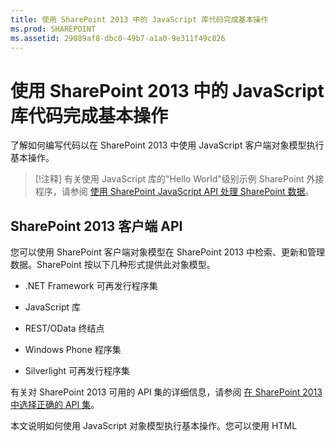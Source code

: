 ```yaml
---
title: 使用 SharePoint 2013 中的 JavaScript 库代码完成基本操作
ms.prod: SHAREPOINT
ms.assetid: 29089af8-dbc0-49b7-a1a0-9e311f49c826
---
```



# 使用 SharePoint 2013 中的 JavaScript 库代码完成基本操作
了解如何编写代码以在 SharePoint 2013 中使用 JavaScript 客户端对象模型执行基本操作。
> [!注释]
> 有关使用 JavaScript 库的"Hello World"级别示例 SharePoint 外接程序，请参阅 [使用 SharePoint JavaScript API 处理 SharePoint 数据](use-the-sharepoint-javascript-apis-to-work-with-sharepoint-data.md)。 
  
    
    


## SharePoint 2013 客户端 API
<a name="ClientAPIs"> </a>

您可以使用 SharePoint 客户端对象模型在 SharePoint 2013 中检索、更新和管理数据。SharePoint 按以下几种形式提供此对象模型。
  
    
    

- .NET Framework 可再发行程序集
    
  
- JavaScript 库
    
  
- REST/OData 终结点
    
  
- Windows Phone 程序集
    
  
- Silverlight 可再发行程序集
    
  
有关对 SharePoint 2013 可用的 API 集的详细信息，请参阅 [在 SharePoint 2013 中选择正确的 API 集](http://msdn.microsoft.com/library/f36645da-77c5-47f1-a2ca-13d4b62b320d%28Office.15%29.aspx)。
  
    
    
本文说明如何使用 JavaScript 对象模型执行基本操作。您可以使用 HTML <script> 标记添加对此对象模型的引用。有关如何使用其他客户端 API 的信息，请参阅：
  
    
    

-  [使用 SharePoint 2013 客户端库代码完成基本操作](complete-basic-operations-using-sharepoint-2013-client-library-code.md)
    
  
-  [使用 SharePoint 2013 REST 终结点完成基本操作](complete-basic-operations-using-sharepoint-2013-rest-endpoints.md)
    
  
-  [构建访问 SharePoint 2013 的 Windows Phone 应用程序](http://msdn.microsoft.com/library/36681335-f772-4499-8445-f94481bc18e7%28Office.15%29.aspx)
    
  
-  [使用 Silverlight 对象模型](http://msdn.microsoft.com/library/cea7829d-f360-4052-8b76-91d90bcefd2a%28Office.15%29.aspx)
    
  

## 在 SharePoint 2013 中使用 JavaScript 客户端对象模型执行基本任务
<a name="BasicOps_SPJSOMOps"> </a>

以下几节说明了可以编程方式完成的任务，还包括演示这些操作的 JavaScript 代码示例。
  
    
    
在创建云托管的加载项时，您可以使用 HTML <script> 标记添加对此对象模型的引用。建议您引用主机 Web，因为并不是云托管的加载项中的每个方案中都包含加载项 Web。如果使用 **{StandardTokens}** 令牌，则可以从 _SPHostUrl_ 查询字符串参数检索主机 Web URL。如果使用 **{HostUrl}** 令牌，则还可以使用自定义的查询字符串参数。在获得主机 Web URL 后，您必须使用 JavaScript 代码动态创建对此对象模型的引用。
  
    
    
以下代码示例执行下列任务来添加对 JavaScript 对象模型的引用：
  
    
    

- 引用 Microsoft 内容交付网络 (CDN) 中的 AJAX 库。
    
  
- 引用 Microsoft CDN 中的 jQuery 库。
    
  
- 从查询字符串中提取主机 Web URL。
    
  
- 通过在 jQuery 中使用 **getScript** 函数加载 SP.Runtime.js 和 SP.js 文件。加载这些文件后，您的程序便具有对 SharePoint JavaScript 对象模型的访问权。
    
  
- 继续 **execOperation** 函数中的流。
    
  



```

<script
    src="//ajax.aspnetcdn.com/ajax/4.0/1/MicrosoftAjax.js" 
    type="text/javascript">
</script>
<script
    type="text/javascript"
    src="//ajax.aspnetcdn.com/ajax/jQuery/jquery-1.7.2.min.js">
</script>
<script type="text/javascript">
    var hostweburl;

    // Load the required SharePoint libraries.
    $(document).ready(function () {

        // Get the URI decoded URLs.
        hostweburl =
            decodeURIComponent(
                getQueryStringParameter("SPHostUrl")
        );

        // The js files are in a URL in the form:
        // web_url/_layouts/15/resource_file
        var scriptbase = hostweburl + "/_layouts/15/";

        // Load the js files and continue to
        // the execOperation function.
        $.getScript(scriptbase + "SP.Runtime.js",
            function () {
                $.getScript(scriptbase + "SP.js", execOperation);
            }
        );
    });

    // Function to execute basic operations.
    function execOperation() {

        // Continue your program flow here.

    }

    // Function to retrieve a query string value.
    // For production purposes you may want to use
    // a library to handle the query string.
    function getQueryStringParameter(paramToRetrieve) {
        var params =
            document.URL.split("?")[1].split("&amp;");
        var strParams = "";
        for (var i = 0; i < params.length; i = i + 1) {
            var singleParam = params[i].split("=");
            if (singleParam[0] == paramToRetrieve)
                return singleParam[1];
        }
    }
</script>

```

在创建 SharePoint 托管的加载项时，您可以使用 HTML <script> 标记添加对此对象模型的引用。SharePoint 托管的加载项中的加载项 Web 允许您使用相对路径来引用使用 JavaScript 对象模型所需的文件。
  
    
    
以下标记执行下列任务来添加对 JavaScript 对象模型的引用：
  
    
    

- 引用 Microsoft CDN 中的 AJAX 库。
    
  
- 通过使用相对于加载项 Web 的 URL 引用 SP.Runtime.js 文件。
    
  
- 通过使用相对于加载项 Web 的 URL 引用 SP.js 文件。
    
  



```

<script
    src="//ajax.aspnetcdn.com/ajax/4.0/1/MicrosoftAjax.js" 
    type="text/javascript">
</script>
<script 
    type="text/javascript" 
    src="/_layouts/15/sp.runtime.js">
</script>
<script 
    type="text/javascript" 
    src="/_layouts/15/sp.js">
</script>
<script type="text/javascript">

    // Continue your program flow here.

</script>
```


## SharePoint 网站任务
<a name="BasicOps_SPWebTasks"> </a>

若要通过 JavaScript 使用网站，应首先使用 **ClientContext(serverRelativeUrl)** 构造函数并传递 URL 或 URI 以返回特定请求上下文。
  
    
    

### 检索网站的属性

使用 **ClientContext** 类的 web 属性指定位于指定上下文 URL 处的网站对象的属性。通过 **load(clientObject)** 方法加载网站对象，然后调用 **executeQueryAsync(succeededCallback, failedCallback)** 后，将会获取对该网站的所有属性的访问权限。下面的示例显示指定网站的标题和说明，尽管在加载网站对象和执行查询后返回的所有其他属性默认情况下都将变为可用。
  
    
    

```

function retrieveWebSite(siteUrl) {
    var clientContext = new SP.ClientContext(siteUrl);
    this.oWebsite = clientContext.get_web();

    clientContext.load(this.oWebsite);

    clientContext.executeQueryAsync(
        Function.createDelegate(this, this.onQuerySucceeded), 
        Function.createDelegate(this, this.onQueryFailed)
    );
}

function onQuerySucceeded(sender, args) {
    alert('Title: ' + this.oWebsite.get_title() + 
        ' Description: ' + this.oWebsite.get_description());
}
    
function onQueryFailed(sender, args) {
    alert('Request failed. ' + args.get_message() + 
        '\\n' + args.get_stackTrace());
}
```


### 仅检索网站的选定属性

若要减少客户端和服务器之间不必要的数据传输，可能需要仅返回网站对象的指定属性，而不是返回其所有属性。在这种情况下，可将 LINQ 查询或 lambda 表达式语法与 **load(clientObject)** 方法结合使用，以指定从服务器返回哪些属性。在下面的示例中，在调用 **executeQueryAsync(succeededCallback, failedCallback)** 之后，只有网站对象的标题和创建日期是可用的。
  
    
    

```

function retrieveWebSiteProperties(siteUrl) {
    var clientContext = new SP.ClientContext(siteUrl);
    this.oWebsite = clientContext.get_web();

    clientContext.load(this.oWebsite, 'Title', 'Created');

    clientContext.executeQueryAsync(
        Function.createDelegate(this, this.onQuerySucceeded), 
        Function.createDelegate(this, this.onQueryFailed)
    );
}

function onQuerySucceeded(sender, args) {
    alert('Title: ' + this.oWebsite.get_title() + 
        ' Created: ' + this.oWebsite.get_created());
}
    
function onQueryFailed(sender, args) {
    alert('Request failed. ' + args.get_message() + 
        '\\n' + args.get_stackTrace());
}
```


> [!注释]
> 如果您尝试访问其他属性，则代码会因其他属性不可用而引发异常。 
  
    
    


### 对网站的属性进行写入

若要修改网站，可设置网站的属性并调用 **update()** 方法，这与服务器对象模型的工作方式相似。但在客户端对象模型中，必须调用 **executeQueryAsync(succeededCallback, failedCallback)** 来请求对您指定的所有命令进行批处理。下面的示例更改指定网站的标题和说明。
  
    
    

```

function updateWebSite(siteUrl) {
    var clientContext = new SP.ClientContext(siteUrl);
    this.oWebsite = clientContext.get_web();

    this.oWebsite.set_title('Updated Web Site');
    this.oWebsite.set_description('This is an updated Web site.');
    this.oWebsite.update();

    clientContext.load(this.oWebsite, 'Title', 'Description');

    clientContext.executeQueryAsync(
        Function.createDelegate(this, this.onQuerySucceeded), 
        Function.createDelegate(this, this.onQueryFailed)
    );
}

function onQuerySucceeded(sender, args) {
    alert('Title: ' + this.oWebsite.get_title() + 
        ' Description: ' + this.oWebsite.get_description());
}
    
function onQueryFailed(sender, args) {
    alert('Request failed. ' + args.get_message() + 
        '\\n' + args.get_stackTrace());
}
```


## SharePoint 列表任务
<a name="BasicOps_SPListTasks"> </a>

通过 JavaScript 使用列表对象与使用网站对象类似。首先使用 **ClientContext(serverRelativeUrl)** 构造函数并传递 URL 或 URI 以返回特定的请求上下文。然后，可以使用 **Web** 类的 **lists** 属性获取网站中列表的集合。
  
    
    

### 检索网站中所有列表的所有属性

若要返回网站的所有列表，可通过 **load(clientObject)** 方法加载列表集合，然后调用 **executeQueryAsync(succeededCallback, failedCallback)**。以下示例显示网站的 URL 以及创建列表的日期和时间。
  
    
    

```

function retrieveAllListProperties(siteUrl) {
    var clientContext = new SP.ClientContext(siteUrl);
    var oWebsite = clientContext.get_web();
    this.collList = oWebsite.get_lists();
    clientContext.load(collList);

    clientContext.executeQueryAsync(
        Function.createDelegate(this, this.onQuerySucceeded), 
        Function.createDelegate(this, this.onQueryFailed)
    );
}

function onQuerySucceeded() {
    var listInfo = '';
    var listEnumerator = collList.getEnumerator();

    while (listEnumerator.moveNext()) {
        var oList = listEnumerator.get_current();
        listInfo += 'Title: ' + oList.get_title() + ' Created: ' + 
            oList.get_created().toString() + '\\n';
    }
    alert(listInfo);
}

function onQueryFailed(sender, args) {
    alert('Request failed. ' + args.get_message() + 
        '\\n' + args.get_stackTrace());
}
```


### 只检索列表的指定属性

上面的示例返回网站中列表的所有属性。若要减少客户端和服务器之间不必要的数据传输，可以使用 LINQ 查询表达式指定要返回的属性。在 JavaScript 中，可以指定 **Include** 作为传递给 **load(clientObject)** 方法的查询字符串的一部分，以便指定要返回的属性。下面的示例使用该方法只返回集合中每个列表的标题和 ID。
  
    
    

```

function retrieveSpecificListProperties(siteUrl) {
    var clientContext = new SP.ClientContext(siteUrl);
    var oWebsite = clientContext.get_web();
    this.collList = oWebsite.get_lists();

    clientContext.load(collList, 'Include(Title, Id)');
    clientContext.executeQueryAsync(
        Function.createDelegate(this, this.onQuerySucceeded), 
        Function.createDelegate(this, this.onQueryFailed)
    );
}

function onQuerySucceeded() {
    var listInfo = '';
    var listEnumerator = collList.getEnumerator();

    while (listEnumerator.moveNext()) {
        var oList = listEnumerator.get_current();
        listInfo += 'Title: ' + oList.get_title() + 
            ' ID: ' + oList.get_id().toString() + '\\n';
    }
    alert(listInfo);
}

function onQueryFailed(sender, args) {
    alert('Request failed. ' + args.get_message() + 
        '\\n' + args.get_stackTrace());
}

```


### 在集合中存储检索到的列表

如以下示例所示，可以使用 **loadQuery(clientObjectCollection, exp)** 方法而不是 **load(clientObject)** 方法来在另一集合中存储返回值，而不是将其存储在 lists 属性中。
  
    
    

```

function retrieveSpecificListPropertiesToCollection(siteUrl) {
    var clientContext = new SP.ClientContext(siteUrl);
    var oWebsite = clientContext.get_web();
    var collList = oWebsite.get_lists();

    this.listInfoCollection = clientContext.loadQuery(collList, 'Include(Title, Id)');
    clientContext.executeQueryAsync(
        Function.createDelegate(this, this.onQuerySucceeded), 
        Function.createDelegate(this, this.onQueryFailed)
    );
}

function onQuerySucceeded() {
    var listInfo = '';

    for (var i = 0; i < this.listInfoCollection.length; i++) {
        var oList = this.listInfoCollection[i];
        listInfo += 'Title: ' + oList.get_title() + 
            ' ID: ' + oList.get_id().toString();
    }
    alert(listInfo.toString());
}

function onQueryFailed(sender, args) {
    alert('Request failed. ' + args.get_message() + 
        '\\n' + args.get_stackTrace());
}
```


### 向列表检索应用筛选器

如以下示例所示，可以将 **Include** 语句嵌套在 JavaScript 查询中，以返回列表及其字段的元数据。该示例返回网站中所有列表的所有字段，并显示其内部名称包含字符串"name"的所有字段的标题和内部名称。
  
    
    

```

function retrieveAllListsAllFields(siteUrl) {
    var clientContext = new SP.ClientContext(siteUrl);
    var oWebsite = clientContext.get_web();
    var collList = oWebsite.get_lists();

    this.listInfoArray = clientContext.loadQuery(collList, 
        'Include(Title,Fields.Include(Title,InternalName))');

    clientContext.executeQueryAsync(
        Function.createDelegate(this, this.onQuerySucceeded), 
        Function.createDelegate(this, this._onQueryFailed)
    );
}

function onQuerySucceeded() {
    var listInfo = '';

    for (var i = 0; i < this.listInfoArray.length; i++) {
        var oList = this.listInfoArray[i];
        var collField = oList.get_fields();
        var fieldEnumerator = collField.getEnumerator();
            
        while (fieldEnumerator.moveNext()) {
            var oField = fieldEnumerator.get_current();
            var regEx = new RegExp('name', 'ig');
            
            if (regEx.test(oField.get_internalName())) {
                listInfo += '\\nList: ' + oList.get_title() + 
                    '\\n\\tField Title: ' + oField.get_title() + 
                    '\\n\\tField Name: ' + oField.get_internalName();
            }
        }
    }
    alert(listInfo);
}

function onQueryFailed(sender, args) {
    alert('Request failed. ' + args.get_message() + 
        '\\n' + args.get_stackTrace());
}

```


## 创建、更新和删除列表
<a name="BasicOps_SPListCRUD"> </a>

通过客户端对象模型创建、更新和删除列表与使用 .NET 客户端对象模型执行这些任务的方式类似，只是在调用 **executeQueryAsync(succeededCallback, failedCallback)** 函数之前，客户端操作不会完成。
  
    
    

### 创建和更新列表

若要使用 JavaScript 创建列表对象，请使用 **ListCreationInformation** 对象定义其属性，然后将该对象传递给 **ListCollection** 对象的 **add(parameters)** 函数。以下示例创建一个新公告列表。
  
    
    

```

function createList(siteUrl) {
    var clientContext = new SP.ClientContext(siteUrl);
    var oWebsite = clientContext.get_web();
    
    var listCreationInfo = new SP.ListCreationInformation();
    listCreationInfo.set_title('My Announcements List');
    listCreationInfo.set_templateType(SP.ListTemplateType.announcements);

    this.oList = oWebsite.get_lists().add(listCreationInfo);

    clientContext.load(oList);
    clientContext.executeQueryAsync(
        Function.createDelegate(this, this.onQuerySucceeded), 
        Function.createDelegate(this, this.onQueryFailed)
    );
}

function onQuerySucceeded() {
    var result = oList.get_title() + ' created.';
    alert(result);
}

function onQueryFailed(sender, args) {
    alert('Request failed. ' + args.get_message() + 
        '\\n' + args.get_stackTrace());
}
```

如果在创建列表后需要更新该列表，可以在调用 **executeQueryAsync(succeededCallback, failedCallback)** 之前设置列表属性并调用 **update()** 函数，下面显示对上一示例所做的修改。
  
    
    



```

.
.
.
.
this.oList = oWebsite.get_lists().add(listCreationInfo);

oList.set_description('New Announcements List');
oList.update();

clientContext.load(oList);
clientContext.executeQueryAsync(
    Function.createDelegate(this, this.onQuerySucceeded), 
    Function.createDelegate(this, this.onQueryFailed)
);
```


### 向列表中添加字段

使用 **FieldCollection** 对象的 **add(field)** 或 **addFieldAsXml(schemaXml, addToDefaultView, options)** 函数向列表的字段集合中添加字段。以下示例创建一个字段，然后在调用 **executeQueryAsync(succeededCallback, failedCallback)** 之前更新该字段。
  
    
    

```

function addFieldToList(siteUrl) {
    var clientContext = new SP.ClientContext(siteUrl);

    var oList = clientContext.get_web().get_lists().getByTitle('Announcements');
    this.oField = oList.get_fields().addFieldAsXml(
        '<Field DisplayName=\\'MyField\\' Type=\\'Number\\' />', 
        true, 
        SP.AddFieldOptions.defaultValue
    );

    var fieldNumber = clientContext.castTo(oField,SP.FieldNumber);
    fieldNumber.set_maximumValue(100);
    fieldNumber.set_minimumValue(35);
    fieldNumber.update();

    clientContext.load(oField);
    clientContext.executeQueryAsync(
        Function.createDelegate(this, this.onQuerySucceeded), 
        Function.createDelegate(this, this.onQueryFailed)
    );
}

function onQuerySucceeded() {
    var result = oField.get_title() + ' added.';
    alert(result);
}

function onQueryFailed(sender, args) {
    alert('Request failed. ' + args.get_message() + 
        '\\n' + args.get_stackTrace());
}
```


### 删除列表

若要删除列表，请调用列表对象的 **deleteObject()** 函数，如下面的示例所示。
  
    
    

```

function deleteList(siteUrl) {
    var clientContext = new SP.ClientContext(siteUrl);
    var oWebsite = clientContext.get_web();
    this.listTitle = 'My Announcements List';

    this.oList = oWebsite.get_lists().getByTitle(listTitle);
    oList.deleteObject();

    clientContext.executeQueryAsync(
        Function.createDelegate(this, this.onQuerySucceeded), 
        Function.createDelegate(this, this.onQueryFailed)
    );
}

function onQuerySucceeded() {
    var result = listTitle + ' deleted.';
    alert(result);
}

function onQueryFailed(sender, args) {
    alert('Request failed. ' + args.get_message() + 
        '\\n' + args.get_stackTrace());
}
```


## 创建、更新和删除文件夹
<a name="BasicOps_FolderTasks"> </a>

可以使用 JavaScript 对象模型，通过操作文件夹来组织您的内容。以下各节说明如何对文件夹执行基本操作。
  
    
    

### 在文档库中创建文件夹

若要创建文件夹，请使用 **ListItemCreationInformation** 对象，将基础对象类型设置为 **SP.FileSystemObjectType.folder**，并将其作为参数传递给 **List** 对象的 **addItem(parameters)** 函数。设置此方法返回的列表项对象的属性，然后调用 **update()** 函数，如以下示例所示。
  
    
    

```

function createFolder(resultpanel) {
    var clientContext;
    var oWebsite;
    var oList;
    var itemCreateInfo;

    clientContext = new SP.ClientContext.get_current();
    oWebsite = clientContext.get_web();
    oList = oWebsite.get_lists().getByTitle("Shared Documents");

    itemCreateInfo = new SP.ListItemCreationInformation();
    itemCreateInfo.set_underlyingObjectType(SP.FileSystemObjectType.folder);
    itemCreateInfo.set_leafName("My new folder!");
    this.oListItem = oList.addItem(itemCreateInfo);
    this.oListItem.set_item("Title", "My new folder!");
    this.oListItem.update();

    clientContext.load(this.oListItem);
    clientContext.executeQueryAsync(
        Function.createDelegate(this, successHandler),
        Function.createDelegate(this, errorHandler)
    );

    function successHandler() {
        resultpanel.innerHTML = "Go to the " +
            "<a href='../Lists/Shared Documents'>document library</a> " +
            "to see your new folder.";
    }

    function errorHandler() {
        resultpanel.innerHTML =
            "Request failed: " + arguments[1].get_message();
    }
}
```


### 在文档库中更新文件夹

若要更新文件夹名称，可以写入 **FileLeafRef** 属性并调用 **update()** 函数，以使更改在您调用 **executeQueryAsync** 方法时生效。
  
    
    

```

function updateFolder(resultpanel) {
    var clientContext;
    var oWebsite;
    var oList;

    clientContext = new SP.ClientContext.get_current();
    oWebsite = clientContext.get_web();
    oList = oWebsite.get_lists().getByTitle("Shared Documents");

    this.oListItem = oList.getItemById(1);
    this.oListItem.set_item("FileLeafRef", "My updated folder");
    this.oListItem.update();

    clientContext.load(this.oListItem);
    clientContext.executeQueryAsync(
        Function.createDelegate(this, successHandler),
        Function.createDelegate(this, errorHandler)
    );

    function successHandler() {
        resultpanel.innerHTML = "Go to the " +
            "<a href='../Lists/Shared Documents'>document library</a> " +
            "to see your updated folder.";
    }

    function errorHandler() {
        resultpanel.innerHTML = "Request failed: " + arguments[1].get_message();
    }
}
```


### 从文档库中删除文件夹

若要删除某文件夹，请对对象调用 **deleteObject()** 函数。下面的示例使用 **getFolderByServerRelativeUrl** 方法从文档库中检索该文件夹，然后删除该项。
  
    
    

```

function deleteFolder(resultpanel) {
    var clientContext;
    var oWebsite;
    var folderUrl;

    clientContext = new SP.ClientContext.get_current();
    oWebsite = clientContext.get_web();

    clientContext.load(oWebsite);
    clientContext.executeQueryAsync(function () {
        folderUrl = oWebsite.get_serverRelativeUrl() + "/Lists/Shared Documents/Folder1";
        this.folderToDelete = oWebsite.getFolderByServerRelativeUrl(folderUrl);
        this.folderToDelete.deleteObject();

        clientContext.executeQueryAsync(
            Function.createDelegate(this, successHandler),
            Function.createDelegate(this, errorHandler)
        );
    }, errorHandler);

    function successHandler() {
        resultpanel.innerHTML = "Go to the " +
            "<a href='../Lists/Shared Documents'>document library</a> " +
            "to make sure the folder is no longer there.";
    }

    function errorHandler() {
        resultpanel.innerHTML = "Request failed: " + arguments[1].get_message();
    }
}
```


## 创建、读取、更新和删除文件
<a name="BasicOps_FileTasks"> </a>

可以使用 JavaScript 对象模型操作文件。以下各节说明如何对文件执行基本操作。
  
    
    

> [!注释]
> 只能使用 JavaScript 对象模型处理最大 1.5 MB 的文件。若要上载更大文件，请使用 REST（代表性状态传输）。有关详细信息，请参阅 [](complete-basic-operations-using-sharepoint-2013-rest-endpoints.md#LargeFiles)。 
  
    
    


### 在文档库中创建文件

若要创建文件，请使用 **FileCreationInformation** 对象，设置 URL 属性，并追加内容作为 base64 编码的字节数组，如以下示例所示。
  
    
    

```

function createFile(resultpanel) {
    var clientContext;
    var oWebsite;
    var oList;
    var fileCreateInfo;
    var fileContent;

    clientContext = new SP.ClientContext.get_current();
    oWebsite = clientContext.get_web();
    oList = oWebsite.get_lists().getByTitle("Shared Documents");

    fileCreateInfo = new SP.FileCreationInformation();
    fileCreateInfo.set_url("my new file.txt");
    fileCreateInfo.set_content(new SP.Base64EncodedByteArray());
    fileContent = "The content of my new file";

    for (var i = 0; i < fileContent.length; i++) {
        
        fileCreateInfo.get_content().append(fileContent.charCodeAt(i));
    }

    this.newFile = oList.get_rootFolder().get_files().add(fileCreateInfo);

    clientContext.load(this.newFile);
    clientContext.executeQueryAsync(
        Function.createDelegate(this, successHandler),
        Function.createDelegate(this, errorHandler)
    );

    function successHandler() {
        resultpanel.innerHTML =
            "Go to the " +
            "<a href='../Lists/Shared Documents'>document library</a> " +
            "to see your new file.";
    }

    function errorHandler() {
        resultpanel.innerHTML = "Request failed: " + arguments[1].get_message();
    }
}
```


### 在文档库中读取文件

若要读取某文件的内容，请对该文件的 URL 执行 **GET** 操作，如以下示例所示。
  
    
    

```

function readFile(resultpanel) {
    var clientContext;
    var oWebsite;
    var fileUrl;

    clientContext = new SP.ClientContext.get_current();
    oWebsite = clientContext.get_web();

    clientContext.load(oWebsite);
    clientContext.executeQueryAsync(function () {
        fileUrl = oWebsite.get_serverRelativeUrl() +
            "/Lists/Shared Documents/TextFile1.txt";
        $.ajax({
            url: fileUrl,
            type: "GET"
        })
            .done(Function.createDelegate(this, successHandler))
            .error(Function.createDelegate(this, errorHandler));
    }, errorHandler);

    function successHandler(data) {
        resultpanel.innerHTML =
            "The content of file \\"TextFile1.txt\\": " + data
    }

    function errorHandler() {
        resultpanel.innerHTML =
            "Request failed: " + arguments[2];
    }
}
```


### 在文档库中更新文件

若要更新文件的内容，可以使用 **FileCreationInformation** 对象，并使用 **set_overwrite()** 方法将 overwrite 属性设置为 true，如以下示例所示。
  
    
    

```

function updateFile(resultpanel) {
    var clientContext;
    var oWebsite;
    var oList;
    var fileCreateInfo;
    var fileContent;

    clientContext = new SP.ClientContext.get_current();
    oWebsite = clientContext.get_web();
    oList = oWebsite.get_lists().getByTitle("Shared Documents");

    fileCreateInfo = new SP.FileCreationInformation();
    fileCreateInfo.set_url("TextFile1.txt");
    fileCreateInfo.set_content(new SP.Base64EncodedByteArray());
    fileCreateInfo.set_overwrite(true);
    fileContent = "The updated content of my file";

    for (var i = 0; i < fileContent.length; i++) {

        fileCreateInfo.get_content().append(fileContent.charCodeAt(i));
    }

    this.existingFile = oList.get_rootFolder().get_files().add(fileCreateInfo);

    clientContext.load(this.existingFile);
    clientContext.executeQueryAsync(
        Function.createDelegate(this, successHandler),
        Function.createDelegate(this, errorHandler)
    );

    function successHandler() {
        resultpanel.innerHTML =
            "Go to the " +
            "<a href='../Lists/Shared Documents'>document library</a> " +
            "to see the updated \\"TextFile1.txt\\" file.";
    }

    function errorHandler() {
        resultpanel.innerHTML =
            "Request failed: " + arguments[1].get_message();
    }
}
```


### 从文档库中删除文件

若要删除某文件，请对对象调用 **deleteObject()** 函数。下面的示例使用 **getFileByServerRelativeUrl** 方法从文档库中检索该文件，然后删除该项。
  
    
    

```

function deleteFile(resultpanel) {
    var clientContext;
    var oWebsite;
    var fileUrl;

    clientContext = new SP.ClientContext.get_current();
    oWebsite = clientContext.get_web();

    clientContext.load(oWebsite);
    clientContext.executeQueryAsync(function () {
        fileUrl = oWebsite.get_serverRelativeUrl() +
            "/Lists/Shared Documents/TextFile1.txt";
        this.fileToDelete = oWebsite.getFileByServerRelativeUrl(fileUrl);
        this.fileToDelete.deleteObject();

        clientContext.executeQueryAsync(
            Function.createDelegate(this, successHandler),
            Function.createDelegate(this, errorHandler)
        );
    }, errorHandler);

    function successHandler() {
        resultpanel.innerHTML =
            "Go to the " +
            "<a href='../Lists/Shared Documents'>document library</a> " +
            "to confirm that the \\"TextFile1.txt\\" file has been deleted.";
    }

    function errorHandler() {
        resultpanel.innerHTML = "Request failed: " + arguments[1].get_message();
    }
}
```


## SharePoint 列表项任务
<a name="BasicOps_SPListItemTasks"> </a>

若要使用 JavaScript 返回列表项，可使用 **getItemById(id)** 函数返回单个项，也可使用 **getItems(query)** 函数返回多个项。然后使用 **load(clientObject)** 函数获取代表这些项的列表项对象。
  
    
    

### 从列表检索项

可以使用 **getItems(query)** 函数定义协作应用程序标记语言 (CAML) 查询，以指定要返回哪些项。您可以传递一个未定义的 **CamlQuery** 对象以返回列表中的所有项，也可以使用 **set_viewXml** 函数定义一个 CAML 查询并返回符合特定条件的项。以下示例显示 Announcements 列表中前 100 项的 ID 以及 Title 和 Body 列值，从集合 ID 大于 10 的列表项开始。
  
    
    

```

function retrieveListItems(siteUrl) {
    var clientContext = new SP.ClientContext(siteUrl);
    var oList = clientContext.get_web().get_lists().getByTitle('Announcements');
        
    var camlQuery = new SP.CamlQuery();
    camlQuery.set_viewXml(
        '<View><Query><Where><Geq><FieldRef Name=\\'ID\\'/>' + 
        '<Value Type=\\'Number\\'>1</Value></Geq></Where></Query>' + 
        '<RowLimit>10</RowLimit></View>'
    );
    this.collListItem = oList.getItems(camlQuery);
        
    clientContext.load(collListItem);
    clientContext.executeQueryAsync(
        Function.createDelegate(this, this.onQuerySucceeded), 
        Function.createDelegate(this, this.onQueryFailed)
    ); 
}

function onQuerySucceeded(sender, args) {
    var listItemInfo = '';
    var listItemEnumerator = collListItem.getEnumerator();
        
    while (listItemEnumerator.moveNext()) {
        var oListItem = listItemEnumerator.get_current();
        listItemInfo += '\\nID: ' + oListItem.get_id() + 
            '\\nTitle: ' + oListItem.get_item('Title') + 
            '\\nBody: ' + oListItem.get_item('Body');
    }

    alert(listItemInfo.toString());
}

function onQueryFailed(sender, args) {
    alert('Request failed. ' + args.get_message() + 
        '\\n' + args.get_stackTrace());
}
```


### 使用 Include 方法访问 ListItem 对象的属性

在返回列表项时， **ListItem** 对象的以下四个属性默认情况下不可用： **displayName**、 **effectiveBasePermissions**、 **hasUniqueRoleAssignments** 和 **roleAssignments**。如果您尝试访问其中一个属性，上面的示例将返回 **PropertyOrFieldNotInitializedException**。若要访问这些属性，请将 **Include** 方法用作查询字符串的一部分，如以下示例中所示。
  
    
    

> [!注释]
> 当您使用 LINQ 针对客户端对象模型创建查询时，需使用  [LINQ to Objects](http://msdn.microsoft.com/library/bb397919) 而不是 [LINQ to SharePoint](http://msdn.microsoft.com/library/ee535491) 提供程序，只有在对服务器对象模型编写代码时，才能使用 LINQ to SharePoint 提供程序。
  
    
    


```

function retrieveListItemsInclude(siteUrl) {
    var clientContext = new SP.ClientContext(siteUrl);
    var oList = clientContext.get_web().get_lists().getByTitle('Announcements');

    var camlQuery = new SP.CamlQuery();
    camlQuery.set_viewXml('<View><RowLimit>100</RowLimit></View>');
    this.collListItem = oList.getItems(camlQuery);

    clientContext.load(
        collListItem, 
        'Include(Id, DisplayName, HasUniqueRoleAssignments)'
    );
    clientContext.executeQueryAsync(
        Function.createDelegate(this, this.onQuerySucceeded), 
        Function.createDelegate(this, this.onQueryFailed)
    );
}

function onQuerySucceeded(sender, args) {
    var listItemInfo = '';
    var listItemEnumerator = collListItem.getEnumerator();
        
    while (listItemEnumerator.moveNext()) {
        var oListItem = listItemEnumerator.get_current();
        listItemInfo += '\\nID: ' + oListItem.get_id() + 
            '\\nDisplay name: ' + oListItem.get_displayName() + 
            '\\nUnique role assignments: ' + 
            oListItem.get_hasUniqueRoleAssignments();
    }

    alert(listItemInfo.toString());
}

function onQueryFailed(sender, args) {
    alert('Request failed. ' + args.get_message() + 
        '\\n' + args.get_stackTrace());
}

```

因为该示例使用 **Include**，所以在执行查询后，只有指定的属性可用。因此，如果您尝试访问其他未指定的属性，将会收到 **PropertyOrFieldNotInitializedException**。此外，如果您尝试使用 **get_contentType** 或 **get_parentList** 等函数访问包含对象的属性，也会收到该错误。
  
    
    

### 对检索项的限制

SharePoint Foundation 2010 中 JavaScript 对象模型的 **loadQuery(clientObjectCollection, exp)** 方法不支持托管对象模型使用的 LINQ 方法和操作。
  
    
    

## 创建、更新和删除列表项
<a name="BasicOps_SPListItemCRUD"> </a>

通过客户端对象模型对列表项执行创建、更新或删除操作与通过服务器对象模型执行这些操作的方式类似。您可以创建列表项对象，设置其属性，然后更新该对象。若要修改或删除列表项对象，可使用 **ListItemCollection** 对象的 **getById(id)** 函数返回该对象，然后对该方法返回的对象设置属性并调用更新，或者调用对象自己的删除方法。与服务器对象模型不同，只有调用 **to executeQueryAsync(succeededCallback, failedCallback)** 才能终止客户端对象模型中的这些操作，从而使所做更改在服务器上生效。
  
    
    

### 创建列表项

若要创建列表项，可以创建一个 **ListItemCreationInformation** 对象，设置其属性，并将其作为参数传递给 **List** 对象的 **addItem(parameters)** 函数。设置此方法返回的列表项对象的属性，然后调用 **update()** 函数，如以下示例所示。
  
    
    

```

function createListItem(siteUrl) {
    var clientContext = new SP.ClientContext(siteUrl);
    var oList = clientContext.get_web().get_lists().getByTitle('Announcements');
        
    var itemCreateInfo = new SP.ListItemCreationInformation();
    this.oListItem = oList.addItem(itemCreateInfo);
    oListItem.set_item('Title', 'My New Item!');
    oListItem.set_item('Body', 'Hello World!');
    oListItem.update();

    clientContext.load(oListItem);
    clientContext.executeQueryAsync(
        Function.createDelegate(this, this.onQuerySucceeded), 
        Function.createDelegate(this, this.onQueryFailed)
    );
}

function onQuerySucceeded() {
    alert('Item created: ' + oListItem.get_id());
}

function onQueryFailed(sender, args) {
    alert('Request failed. ' + args.get_message() + 
        '\\n' + args.get_stackTrace());
}
```


### 更新列表项

若要设置大多数列表项属性，可以使用列索引器进行工作分配，然后调用 **update()** 函数，以使所做更改在调用 **executeQueryAsync(succeededCallback, failedCallback)** 时生效。下面的示例设置 Announcements 列表中第三项的标题。
  
    
    

```

function updateListItem(siteUrl) {
    var clientContext = new SP.ClientContext(siteUrl);
    var oList = clientContext.get_web().get_lists().getByTitle('Announcements');

    this.oListItem = oList.getItemById(3);
    oListItem.set_item('Title', 'My Updated Title');
    oListItem.update();

    clientContext.executeQueryAsync(
        Function.createDelegate(this, this.onQuerySucceeded), 
        Function.createDelegate(this, this.onQueryFailed)
    );
}

function onQuerySucceeded() {
    alert('Item updated!');
}

function onQueryFailed(sender, args) {
    alert('Request failed. ' + args.get_message() + 
        '\\n' + args.get_stackTrace());
}
```


### 删除列表项

若要删除列表项，请对该对象调用 **deleteObject()** 函数。下面的示例使用 **getItemById(id)** 函数返回列表中的第二项，然后删除该项。SharePoint 保留集合中项的整数 ID，即使这些项已被删除。这样一来，列表中的第二个项可能将整数 2 用作其标识符。如果对不存在的项调用 **deleteObject()** 函数，将返回 **ServerException**。
  
    
    

```

function deleteListItem(siteUrl) {
    this.itemId = 2;
    var clientContext = new SP.ClientContext(siteUrl);
    var oList = clientContext.get_web().get_lists().getByTitle('Announcements');
    this.oListItem = oList.getItemById(itemId);
    oListItem.deleteObject();

    clientContext.executeQueryAsync(
        Function.createDelegate(this, this.onQuerySucceeded), 
        Function.createDelegate(this, this.onQueryFailed)
    );
}

function onQuerySucceeded() {
    alert('Item deleted: ' + itemId);
}

function onQueryFailed(sender, args) {
    alert('Request failed. ' + args.get_message() + 
        '\\n' + args.get_stackTrace());
}
```

例如，若要检索执行删除操作而产生的新项计数，请包含对 update() 方法的调用以刷新列表。此外，还必须先加载列表对象本身或列表对象的 **itemCount** 属性，然后才能执行查询。若要检索列表项的开始计数和结束计数，则必须执行两次查询并返回项计数两次，下面显示对上一示例所做的修改。
  
    
    



```

function deleteListItemDisplayCount(siteUrl) {
    this.clientContext = new SP.ClientContext(siteUrl);
    this.oList = clientContext.get_web().get_lists().getByTitle('Announcements');
    clientContext.load(oList);

    clientContext.executeQueryAsync(
        Function.createDelegate(this, this.deleteItem), 
        Function.createDelegate(this, this.onQueryFailed)
    );
}

function deleteItem() {
    this.itemId = 58;
    this.startCount = oList.get_itemCount();
    this.oListItem = oList.getItemById(itemId);
    oListItem.deleteObject();

    oList.update();
    clientContext.load(oList);
        
    clientContext.executeQueryAsync(
        Function.createDelegate(this, this.displayCount), 
        Function.createDelegate(this, this.onQueryFailed)
    );
}

function displayCount() {
    var endCount = oList.get_itemCount();
    var listItemInfo = 'Item deleted: ' + itemId + 
        '\\nStart Count: ' +  startCount + 
        ' End Count: ' + endCount;
        
    alert(listItemInfo)
}

function onQueryFailed(sender, args) {
    alert('Request failed. ' + args.get_message() + 
        '\\n' + args.get_stackTrace());
}
```


## 访问主机 Web 中的对象
<a name="BasicOps_AccessHostweb"> </a>

在开发加载项时，您可能需要访问主机 Web 来与其中的项进行交互。使用 **AppContextSite** 对象可引用主机 Web 或其他 SharePoint 网站，如以下示例所示。有关完整代码示例，请参阅 [使用跨域库获取主机 Web 标题 (JSOM)](http://code.msdn.microsoft.com/office/SharePoint-2013-Get-the-563f2a3d)。
  
    
    

```

function execCrossDomainRequest(appweburl, hostweburl) {
    // context: The ClientContext object provides access to
    //      the web and lists objects.
    // factory: Initialize the factory object with the
    //      add-in web URL.
    var context;
    var factory;
    var appContextSite;

    context = new SP.ClientContext(appweburl);
    factory = new SP.ProxyWebRequestExecutorFactory(appweburl);
    context.set_webRequestExecutorFactory(factory);
    appContextSite = new SP.AppContextSite(context, hostweburl);

    this.web = appContextSite.get_web();
    context.load(this.web);

    // Execute the query with all the previous 
    //  options and parameters.
    context.executeQueryAsync(
        Function.createDelegate(this, successHandler), 
        Function.createDelegate(this, errorHandler)
    );

    // Function to handle the success event.
    // Prints the host web's title to the page.
    function successHandler() {
        alert(this.web.get_title());
    }

    // Function to handle the error event.
    // Prints the error message to the page.
    function errorHandler(data, errorCode, errorMessage) {
        alert("Could not complete cross-domain call: " + errorMessage);
    }
}
```

前面的示例使用 SharePoint 2013 中的跨域库来访问主机 Web。有关详细信息，请参阅 [使用跨域库从外接程序访问 SharePoint 2013 数据](access-sharepoint-2013-data-from-add-ins-using-the-cross-domain-library.md)。
  
    
    

## 其他资源
<a name="BasicOps_AddRes"> </a>


-  [使用 SharePoint 2013 客户端库代码完成基本操作](complete-basic-operations-using-sharepoint-2013-client-library-code.md)
    
  
-  [使用 SharePoint 2013 REST 终结点完成基本操作](complete-basic-operations-using-sharepoint-2013-rest-endpoints.md)
    
  
-  [开发 SharePoint 外接程序](develop-sharepoint-add-ins.md)
    
  
-  [SharePoint 外接程序的安全数据访问和客户端对象模型](secure-data-access-and-client-object-models-for-sharepoint-add-ins.md)
    
  
-  [在 SharePoint 2013 中处理外部数据](work-with-external-data-in-sharepoint-2013.md)
    
  

